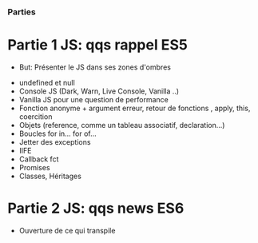### Parties

# Partie 1 JS: qqs rappel ES5
+ But: Présenter le JS dans ses zones d'ombres
* undefined et null
* Console JS (Dark, Warn, Live Console, Vanilla ..)
* Vanilla JS pour une question de performance
* Fonction anonyme +  argument erreur, retour de fonctions , apply, this, coercition
* Objets (reference, comme un tableau associatif, declaration...)
* Boucles for in... for of...
* Jetter des exceptions
* IIFE
* Callback fct
* Promises
* Classes, Héritages

# Partie 2 JS: qqs news ES6


* Ouverture de ce qui transpile
